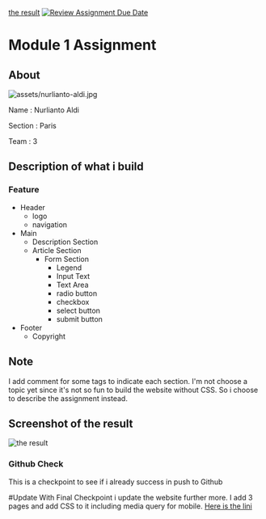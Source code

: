 ﻿[the result]()
[![Review Assignment Due Date](https://classroom.github.com/assets/deadline-readme-button-22041afd0340ce965d47ae6ef1cefeee28c7c493a6346c4f15d667ab976d596c.svg)](https://classroom.github.com/a/f-sXtHED)

# Module 1 Assignment

## About

![assets/nurlianto-aldi.jpg](assets/nurlianto-aldi.jpg)

Name    : Nurlianto Aldi

Section : Paris

Team    : 3

## Description of what i build

### Feature
- Header
  - logo
  - navigation
- Main
  - Description Section
  - Article Section
    - Form Section
      - Legend
      - Input Text
      - Text Area
      - radio button
      - checkbox
      - select button
      - submit button
- Footer
  - Copyright
  
## Note
I add comment for some tags to indicate each section. I'm not choose a topic yet since it's not so fun to build the website without CSS. So i choose to describe the assignment instead. 

## Screenshot of the result
![the result](assets/Capture.PNG)

### Github Check

This is a checkpoint to see if i already success in push to Github

#Update With Final Checkpoint
i update the website further more. I add 3 pages and add CSS to it including media query for mobile.
[Here is the lini](https://nurlianto-aldi.github.io/module-1-assignment-Nurlianto-Aldi/)
